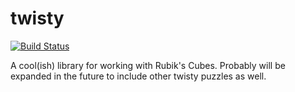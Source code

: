 # twisty

[![Build Status](https://travis-ci.org/Aehmlo/twisty.svg?branch=master)](https://travis-ci.org/Aehmlo/twisty)

A cool(ish) library for working with Rubik's Cubes. Probably will be expanded in the future to include other twisty puzzles as well.